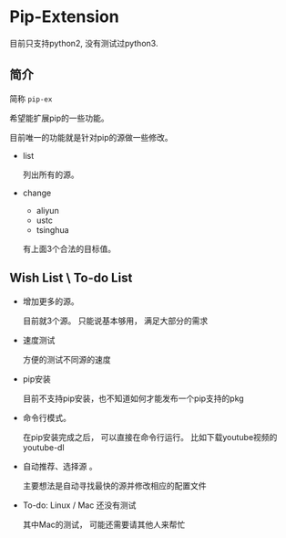 # Pip-Extension

目前只支持python2, 没有测试过python3.


## 简介

简称 `pip-ex`

希望能扩展pip的一些功能。  

目前唯一的功能就是针对pip的源做一些修改。 



* list

  列出所有的源。 

* change

  * aliyun
  * ustc
  * tsinghua

  有上面3个合法的目标值。



## Wish List \ To-do List

* 增加更多的源。 

  目前就3个源。 只能说基本够用， 满足大部分的需求

* 速度测试

  方便的测试不同源的速度

* pip安装

  目前不支持pip安装，也不知道如何才能发布一个pip支持的pkg

* 命令行模式。 

  在pip安装完成之后， 可以直接在命令行运行。 比如下载youtube视频的youtube-dl

* 自动推荐、选择源 。 

  主要想法是自动寻找最快的源并修改相应的配置文件

* To-do: Linux / Mac 还没有测试

  其中Mac的测试， 可能还需要请其他人来帮忙



